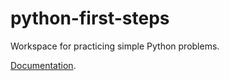 # python-first-steps

Workspace for practicing simple Python problems.

[Documentation](https://docs.python.org/3/tutorial/index.html).
